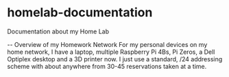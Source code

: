 # homelab-documentation
Documentation about my Home Lab

-- Overview of my Homework Network 
For my personal devices on my home network, I have a laptop, multiple Raspberry Pi 4Bs, Pi Zeros, a Dell Optiplex desktop and a 3D printer now.
I just use a standard, /24 addressing scheme with about anywhere from 30-45 reservations taken at a time.
